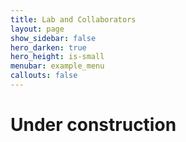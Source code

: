 ```yaml
---
title: Lab and Collaborators
layout: page
show_sidebar: false
hero_darken: true
hero_height: is-small
menubar: example_menu
callouts: false
---
```


# Under construction
